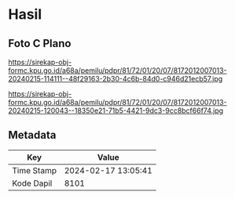 # Hasil

## Foto C Plano

https://sirekap-obj-formc.kpu.go.id/a68a/pemilu/pdpr/81/72/01/20/07/8172012007013-20240215-114111--48f29163-2b30-4c6b-84d0-c946d21ecb57.jpg

https://sirekap-obj-formc.kpu.go.id/a68a/pemilu/pdpr/81/72/01/20/07/8172012007013-20240215-120043--18350e21-71b5-4421-9dc3-9cc8bcf66f74.jpg


## Metadata

| Key        | Value               |
| ---------- | ------------------- |
| Time Stamp | 2024-02-17 13:05:41 |
| Kode Dapil | 8101                |



